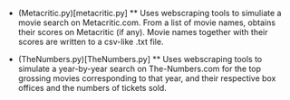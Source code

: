* (Metacritic.py)[metacritic.py]
** Uses webscraping tools to simuliate a movie search on Metacritic.com. From a list of movie names, obtains their scores on Metacritic (if any). Movie names together with their scores are written to a csv-like .txt file.

* (TheNumbers.py)[TheNumbers.py]
** Uses webscraping tools to simulate a year-by-year search on The-Numbers.com for the top grossing movies corresponding to that year, and their respective box offices and the numbers of tickets sold.
